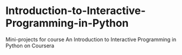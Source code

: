 # Introduction-to-Interactive-Programming-in-Python
Mini-projects for course An Introduction to Interactive Programming in Python on Coursera
